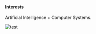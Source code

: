 
#### Interests 
Artificial Intelligence + Computer Systems.

![test](https://i.pinimg.com/originals/24/8e/47/248e47a848da59d73bd1b58b34b65a7c.gif)
